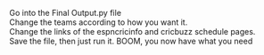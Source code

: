 Go into the Final Output.py file\
Change the teams according to how you want it.\
Change the links of the espncricinfo and cricbuzz schedule pages.\
Save the file, then just run it.
BOOM, you now have what you need
